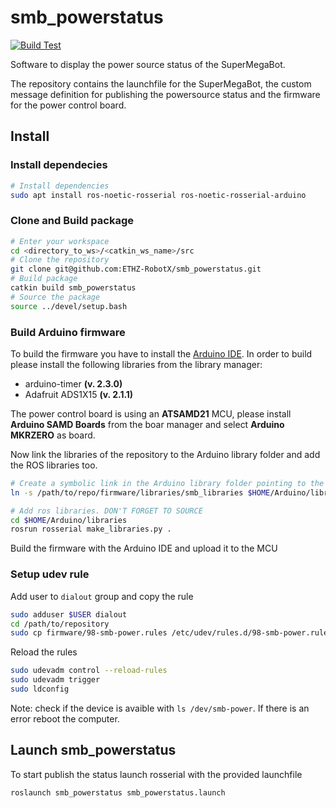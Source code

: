 # smb_powerstatus
[![Build Test](https://github.com/ETHZ-RobotX/smb_powerstatus/actions/workflows/smb_power_package.yaml/badge.svg)](https://github.com/ETHZ-RobotX/smb_powerstatus/actions/workflows/smb_power_package.yaml)

Software to display the power source status of the SuperMegaBot.

The repository contains the launchfile for the SuperMegaBot, the custom message definition for publishing the powersource status and the firmware for the power control board.

## Install
### Install dependecies
``` bash
# Install dependencies
sudo apt install ros-noetic-rosserial ros-noetic-rosserial-arduino
``` 
### Clone and Build package
``` bash
# Enter your workspace
cd <directory_to_ws>/<catkin_ws_name>/src
# Clone the repository
git clone git@github.com:ETHZ-RobotX/smb_powerstatus.git
# Build package
catkin build smb_powerstatus
# Source the package
source ../devel/setup.bash
```
### Build Arduino firmware
To build the firmware you have to install the [Arduino IDE](https://www.arduino.cc/en/software). In order to build please install the following libraries from the library manager:
- arduino-timer **(v. 2.3.0)**
- Adafruit ADS1X15 **(v. 2.1.1)**

The power control board is using an **ATSAMD21** MCU, please install **Arduino SAMD Boards** from the boar manager and select **Arduino MKRZERO** as board.

Now link the libraries of the repository to the Arduino library folder and add the ROS libraries too.

``` bash
# Create a symbolic link in the Arduino library folder pointing to the smb_powerstatus library
ln -s /path/to/repo/firmware/libraries/smb_libraries $HOME/Arduino/libraries

# Add ros libraries. DON'T FORGET TO SOURCE
cd $HOME/Arduino/libraries
rosrun rosserial make_libraries.py .
```

Build the firmware with the Arduino IDE and upload it to the MCU

### Setup udev rule
Add user to ```dialout``` group and copy the rule
``` bash
sudo adduser $USER dialout
cd /path/to/repository
sudo cp firmware/98-smb-power.rules /etc/udev/rules.d/98-smb-power.rules
```

Reload the rules
``` bash
sudo udevadm control --reload-rules
sudo udevadm trigger
sudo ldconfig
```
Note: check if the device is avaible with ```ls /dev/smb-power```. If there is an error reboot the computer.

## Launch smb_powerstatus
To start publish the status launch rosserial with the provided launchfile
``` bash
roslaunch smb_powerstatus smb_powerstatus.launch
```